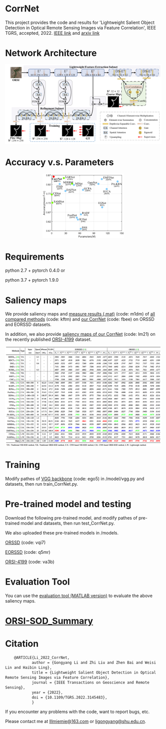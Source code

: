 # CorrNet
This project provides the code and results for 'Lightweight Salient Object Detection in Optical Remote Sensing Images via Feature Correlation', IEEE TGRS, accepted, 2022. [IEEE link](https://ieeexplore.ieee.org/document/9690514) and [arxiv link](https://arxiv.org/abs/2201.08049)

# Network Architecture
   <div align=center>
   <img src="https://github.com/MathLee/CorrNet/blob/main/image/CorrNet.png">
   </div>
   
# Accuracy v.s. Parameters
   <div align=center>
   <img src=https://github.com/MathLee/CorrNet/blob/main/image/accuracyVSparams.png width=52% />
   </div> 
   
   
# Requirements
   python 2.7 + pytorch 0.4.0 or
   
   python 3.7 + pytorch 1.9.0


# Saliency maps
   We provide saliency maps and [measure results (.mat)](https://pan.baidu.com/s/19dG5CghVZ31NSw49bd63Dw) (code: m1dm) of [all compared methods](https://pan.baidu.com/s/1JoLznx_AvAHvCA7BU9hqfQ) (code: kftm) and [our CorrNet](https://pan.baidu.com/s/1rLaFSywXmZ7LuI_1o1poBg) (code: fbee) on ORSSD and EORSSD datasets.
   
   In addition, we also provide [saliency maps of our CorrNet](https://pan.baidu.com/s/1ScH4u1EX-98J7dGC0nQLoA) (code: lm21) on the recently published [ORSI-4199](https://github.com/wchao1213/ORSI-SOD) dataset.
   
   ![Image](https://github.com/MathLee/CorrNet/blob/main/image/table.png)
   
# Training

Modify pathes of [VGG backbone](https://pan.baidu.com/s/1YQxKZ-y2C4EsqrgKNI7qrw) (code: ego5) in /model/vgg.py and datasets, then run train_CorrNet.py.


# Pre-trained model and testing
Download the following pre-trained model, and modify pathes of pre-trained model and datasets, then run test_CorrNet.py.

We also uploaded these pre-trained models in /models.

[ORSSD](https://pan.baidu.com/s/1rmBvxXjDh8KRL98CoFUl0g) (code: vqi7)

[EORSSD](https://pan.baidu.com/s/1FVF9x8f-PvVVgeDSAvJcbA) (code: q5mr)

[ORSI-4199](https://pan.baidu.com/s/1VcG-OX1Hi8T1_XOnZwgKBA) (code: va3b)

   
# Evaluation Tool
   You can use the [evaluation tool (MATLAB version)](http://dpfan.net/d3netbenchmark/) to evaluate the above saliency maps.


# [ORSI-SOD_Summary](https://github.com/MathLee/ORSI-SOD_Summary)
   
# Citation
        @ARTICLE{Li_2022_CorrNet,
                author = {Gongyang Li and Zhi Liu and Zhen Bai and Weisi Lin and Haibin Ling},
                title = {Lightweight Salient Object Detection in Optical Remote Sensing Images via Feature Correlation},
                journal = {IEEE Transactions on Geoscience and Remote Sensing},
                year = {2022},
                doi = {10.1109/TGRS.2022.3145483},
                }
                
                
If you encounter any problems with the code, want to report bugs, etc.

Please contact me at lllmiemie@163.com or ligongyang@shu.edu.cn.
